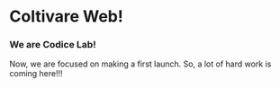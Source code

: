 # Coltivare Web!

### We are Codice Lab!

Now, we are focused on making a first launch. So, a lot of hard work is coming here!!! 